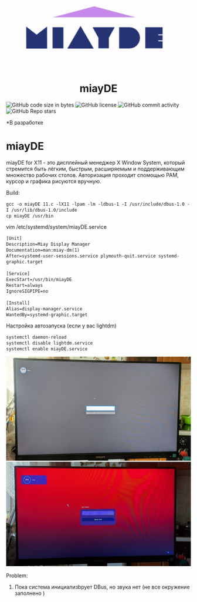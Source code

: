 <div align="center">
<img src="https://github.com/oditynet/miayDE/blob/main/logo.png" title="example" width="800" />
  <h1>  miayDE </h1>
</div>

<img alt="GitHub code size in bytes" src="https://img.shields.io/github/languages/code-size/oditynet/miayDE"></img>
<img alt="GitHub license" src="https://img.shields.io/github/license/oditynet/miayDE"></img>
<img alt="GitHub commit activity" src="https://img.shields.io/github/commit-activity/m/oditynet/miayDE"></img>
<img alt="GitHub Repo stars" src="https://img.shields.io/github/stars/oditynet/miayDE"></img>

*В разработке

# miayDE
miayDE for X11  - это дисплейный менеджер X Window System, который стремится быть лёгким, быстрым, расширяемым и поддерживающим множество рабочих столов. 
Авторизация проходит спомощью PAM, курсор и графика рисуются вручную.

Build:
```
gcc -o miayDE 11.c -lX11 -lpam -lm -ldbus-1 -I /usr/include/dbus-1.0 -I /usr/lib/dbus-1.0/include
cp miayDE /usr/bin
```
vim /etc/systemd/system/miayDE.service
```
[Unit]
Description=Miay Display Manager
Documentation=man:miay-dm(1)
After=systemd-user-sessions.service plymouth-quit.service systemd-graphic.target

[Service]
ExecStart=/usr/bin/miayDE
Restart=always
IgnoreSIGPIPE=no

[Install]
Alias=display-manager.service
WantedBy=systemd-graphic.target
```

Настройка автозапуска (если у вас lightdm)
```
systemctl daemon-reload
systemctl disable lightdm.service
systemctl enable miayDE.service
```


<img src="https://github.com/oditynet/miayDE/blob/main/screen.jpg" title="example" width="800" />

<img src="https://github.com/oditynet/miayDE/blob/main/screen1.jpg" title="example" width="800" />

Problem:
1) Пока система инициализbрует DBus, но звука нет (не все окружение заполнено )
